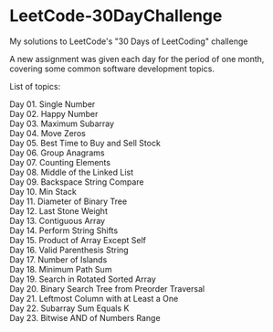 # LeetCode-30DayChallenge
My solutions to LeetCode's "30 Days of LeetCoding" challenge

A new assignment was given each day for the period of one month, covering some common software development topics.

List of topics:

Day 01. Single Number<br>
Day 02. Happy Number<br>
Day 03. Maximum Subarray<br>
Day 04. Move Zeros<br>
Day 05. Best Time to Buy and Sell Stock<br> 
Day 06. Group Anagrams<br>
Day 07. Counting Elements<br>
Day 08. Middle of the Linked List<br>
Day 09. Backspace String Compare<br>
Day 10. Min Stack<br>
Day 11. Diameter of Binary Tree<br>
Day 12. Last Stone Weight<br>
Day 13. Contiguous Array<br>
Day 14. Perform String Shifts<br>
Day 15. Product of Array Except Self<br>
Day 16. Valid Parenthesis String<br>
Day 17. Number of Islands<br>
Day 18. Minimum Path Sum<br>
Day 19. Search in Rotated Sorted Array<br>
Day 20. Binary Search Tree from Preorder Traversal<br>
Day 21. Leftmost Column with at Least a One<br>
Day 22. Subarray Sum Equals K<br>
Day 23. Bitwise AND of Numbers Range<br>
